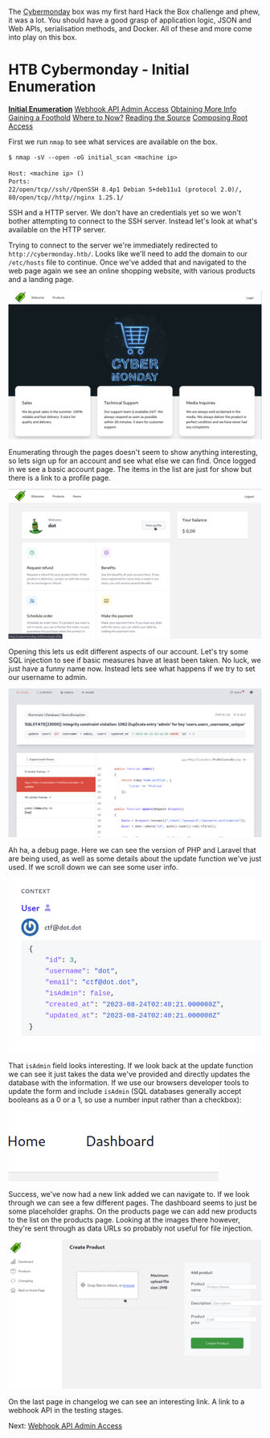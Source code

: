 The [Cybermonday](https://app.hackthebox.com/machines/557) box was my first hard Hack the Box challenge and phew, it was a lot. You should have a good grasp of application logic, JSON and Web APIs, serialisation methods, and Docker. All of these and more come into play on this box.
# HTB Cybermonday - Initial Enumeration

[**Initial Enumeration**](/writeups/machines/htb-cybermonday/1-initial-enumeration)
[Webhook API Admin Access](/writeups/machines/htb-cybermonday/2-webhook-api-admin)
[Obtaining More Info](/writeups/machines/htb-cybermonday/3-obtaining-more-info)
[Gaining a Foothold](/writeups/machines/htb-cybermonday/4-gaining-a-foothold)
[Where to Now?](/writeups/machines/htb-cybermonday/5-where-to-now)
[Reading the Source](/writeups/machines/htb-cybermonday/6-reading-the-source)
[Composing Root Access](/writeups/machines/htb-cybermonday/7-composing-root-access)

First we run `nmap` to see what services are available on the box.
```shell
$ nmap -sV --open -oG initial_scan <machine ip>

Host: <machine ip> ()
Ports: 
22/open/tcp//ssh//OpenSSH 8.4p1 Debian 5+deb11u1 (protocol 2.0)/, 
80/open/tcp//http//nginx 1.25.1/
```

SSH and a HTTP server. We don't have an credentials yet so we won't bother attempting to connect to the SSH server. Instead let's look at what's available on the HTTP server.

Trying to connect to the server we're immediately redirected to `http://cybermonday.htb/`. Looks like we'll need to add the domain to our `/etc/hosts` file to continue. Once we've added that and navigated to the web page again we see an online shopping website, with various products and a landing page.

![The Cybermonday homepage](/writeups/machines/htb-cybermonday/images/htb-cybermonday-home.png)

Enumerating through the pages doesn't seem to show anything interesting, so lets sign up for an account and see what else we can find. Once logged in we see a basic account page. The items in the list are just for show but there is a link to a profile page.

![The Cybermonday profile page](/writeups/machines/htb-cybermonday/images/htb-cybermonday-profile.png)

Opening this lets us edit different aspects of our account. Let's try some SQL injection to see if basic measures have at least been taken. No luck, we just have a funny name now. Instead lets see what happens if we try to set our username to admin.

![The Laravel debug page](/writeups/machines/htb-cybermonday/images/htb-cybermonday-laravel.png)

Ah ha, a debug page. Here we can see the version of PHP and Laravel that are being used, as well as some details about the update function we've just used. If we scroll down we can see some user info. 

![The user details on the debug page](/writeups/machines/htb-cybermonday/images/htb-cybermonday-user.png)

That `isAdmin` field looks interesting. If we look back at the update function we can see it just takes the data we've provided and directly updates the database with the information. If we use our browsers developer tools to update the form and include `isAdmin` (SQL databases generally accept booleans as a 0 or a 1, so use a number input rather than a checkbox):

![The dashboard link is now shown](/writeups/machines/htb-cybermonday/images/htb-cybermonday-dashboard.png)

Success, we've now had a new link added we can navigate to. If we look through we can see a few different pages. The dashboard seems to just be some placeholder graphs. On the products page we can add new products to the list on the products page. Looking at the images there however, they're sent through as data URLs so probably not useful for file injection.

![The Cybermonday upload screen](/writeups/machines/htb-cybermonday/images/htb-cybermonday-upload.png)

On the last page in changelog we can see an interesting link. A link to a webhook API in the testing stages.

Next: [Webhook API Admin Access](/writeups/machines/htb-cybermonday/2-webhook-api-admin)